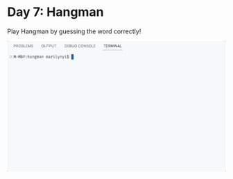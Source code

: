 # Day 7: Hangman
Play Hangman by guessing the word correctly!

<img src="https://github.com/marilynyi/100-days-of-code-python/blob/main/days-01-10/day-07/hangman/demo.gif">